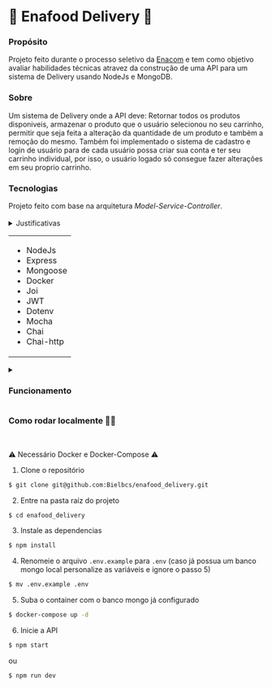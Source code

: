 # 🛵 Enafood Delivery 🛵

<summary><h3>Propósito</h3></summary>
Projeto feito durante o processo seletivo da <a href="https://www.enacom.com.br/">Enacom</a> e tem como objetivo avaliar habilidades técnicas atravez da construção de uma API para um sistema de Delivery usando NodeJs e MongoDB.

<summary><h3>Sobre</h3></summary>
Um sistema de Delivery onde a API deve: Retornar todos os produtos disponiveis, armazenar o produto que o usuário selecionou no seu carrinho, permitir que seja feita a alteração da quantidade de um produto e também a remoção do mesmo. Também foi implementado o sistema de cadastro e login de usuário para de cada usuário possa criar sua conta e ter seu carrinho individual, por isso, o usuário logado só consegue fazer alterações em seu proprio carrinho.

<summary><h3>Tecnologias</h3></summary>
  Projeto feito com base na arquitetura <i>Model-Service-Controller</i>.
  </br></br>
  
   <details>
    <summary>Justificativas</summary>
  <b>- NodeJs</b>: Tecnologia base do projeto, é o que permite a execução de JavaScript fora de um navegador web.</br></br>
  <b>- ExpressJs</b>: É o framework que facilita a criação da API, pois já vem com muitas funcionalidades prontas. Foi optado pelo uso do Express pois sua utilização é mais simples e ideal para pequenos projetos.</br></br>
  <b>- Mongoose</b>: É um ODM (Object Data Modeling) para MongoDB, que foi responsável por fazer a conexão entre o banco Mongo e o restante da aplicação.</br></br>
  <b>- Docker</b>: Docker foi utilizado para a criação do container do banco MongoDB, caso quem queira executar o projeto não o tenha baixado.</br></br>
  <b>- Joi</b>: Joi foi utilizado para fazer a validação dos campos de cadastro e login de usuário, para garantir de que o body da requisição não chegue de forma errada ao controller</br></br>
  <b>- Json Web Token</b>: Jwt foi utilizado para fazer a validação de usuário, todas as rotas exceto as rotas de cadastro e registro, exigem que um token esteja presente nos headers da requisição.</br></br>
  <b>- Dotenv</b>: Foi utilizada para que seja possível utilizar as variáveis de ambiente presentes no arquivo `.env`</br></br>
  <b>- Mocha</b>: Mocha é o responsável por executar os testes de integração feitos para o projeto.</br></br>
  <b>- Chai</b>: Chai é a biblioteca responsável pela asserção dos testes, é utilizado em conjunto com o Mocha.</br></br>
  <b>- Chai-http</b>: É uma biblioteca de apoio ao Chai que permite que os testes façam requisições para API de forma isolada, sem a necessidade de que a API esteja funcionando de fato.</br></br>
  </details>
  
   <table>
    <tr>
      <td>
        <ul>
          <li>NodeJs</li>
          <li>Express</li>
          <li>Mongoose</li>
          <li>Docker</li>
          <li>Joi</li>
          <li>JWT</li>
          <li>Dotenv</li>
          <li>Mocha</li>
          <li>Chai</li>
          <li>Chai-http</li>
        </ul>
      </td>
    </tr>
  </table>
    
  <details>
  <summary><h3>Funcionamento</h3></summary>
  
  #### `POST /user` (Cadastro de usuário):
  Espera que no body da requisição venha os dados do usuário e os insere na tabela `users` do banco de dados.</br>
  <details>
  <summary><b>Exemplo</b></summary>

  ```json
    {
      "username": "Usuário",
      "email": "usuario@email.com",
      "password": "senhaDoUsuario"
    }
  ```
  </details>
  
  #### `POST /user/login` (Realiza o login do usuário):
  Espera que no body da requisição venha os dados do usuário, verifica se condizem com um usuário do banco e retorna um `token` de acesso.</br>
  
  <details>
  <summary><b>Exemplo</b></summary>

  ```json
    {
      "email": "usuario@email.com",
      "password": "senhaDoUsuario"
    }
  ```
  </details>
  
  #### `GET /product` (Retorna todos os produtos disponíveis):
  Essa requisição espera conter o token gerado no `login` em seu header na chave `authorization`</br>
  
  <details>
  <summary><b>Exemplo de retorno</b></summary>
  
  ```json
  [
    {
      "_id": "640b8e147bdb3a158371f2a7",
      "name": "Hamburguer",
      "price": 12,
      "image_url": "http://localhost:3001/images/hamburguer.jpg"
    },
    {
      "_id": "640b8e147bdb3a158371f2a8",
      "name": "Pizza de Calabreza",
      "price": 35,
      "image_url": "http://localhost:3001/images/pizza.jpg"
    }...
   ]
   ```
   </details>
  
  #### `GET /cart` (Retorna o carrinho do usuário):
  Essa requisição espera conter o token gerado no `login` em seu header na chave `authorization`</br>
  
  <details>
  <summary><b>Exemplo de retorno</b></summary>
  
  ```json
  {
    "_id": "640ba7adb9e80500397adfbd",
    "user_id": "640ba7adb9e80500397adfbb",
    "products": [],
    "__v": 0
  }
  ```
  </details>
  
  #### `POST /cart/:id` (Insere o produto):
  Essa requisição espera conter o token gerado no `login` em seu header na chave `authorization`</br>
  Insere o produto que corresponde ao Id da url no carrinho do usuário. </br>
  
  <details>
  <summary><b>Exemplo de retorno da URL `/cart/640b8e147bdb3a158371f2a7`</b></summary>
  
   ```json
    {
      "_id": "640ba7adb9e80500397adfbd",
      "user_id": "640ba7adb9e80500397adfbb",
      "products": [
        {
          "name": "Hamburguer",
          "price": 12,
          "image_url": "http://localhost:3001/images/hamburguer.jpg",
          "quantity": 1,
          "_id": "640b8e147bdb3a158371f2a7"
        }
      ],
      "__v": 1
    }
  ```
  </details>
  
  #### `PUT /cart/:id/:quantity` (Altera a quantidade):
  Essa requisição espera conter o token gerado no `login` em seu header na chave `authorization`</br>
  
  Altera a chave quantity do produto especificado na URL da requisição, para a quantity que está na URL. </br>
  
  <details>
  <summary><b>Exemplo de retorno da URL `/cart/640b8e147bdb3a158371f2a7/6`</b></summary>
  
   ```json
    {
      "_id": "640ba7adb9e80500397adfbd",
      "user_id": "640ba7adb9e80500397adfbb",
      "products": [
        {
          "name": "Hamburguer",
          "price": 12,
          "image_url": "http://localhost:3001/images/hamburguer.jpg",
          "quantity": 6,
          "_id": "640b8e147bdb3a158371f2a7"
        }
      ],
      "__v": 1
    }
  ```
  </details>
  
  #### `DELETE /cart/:id` (Remove o produto):
  Essa requisição espera conter o token gerado no `login` em seu header na chave `authorization`</br>
  Remove o produto especificado pela URL. </br>
  
  <details>
  <summary><b>Exemplo de retorno da URL `/cart/640b8e147bdb3a158371f2a7`</b></summary>
  
  ```json
  {
    "_id": "640ba7adb9e80500397adfbd",
    "user_id": "640ba7adb9e80500397adfbb",
    "products": [],
    "__v": 0
  }
  ```
  </details>
  </details>
  
  <summary><h3>Como rodar localmente 👨‍💻</h3></summary></br>
  
  ⚠️ Necessário Docker e Docker-Compose ⚠️

1) Clone o repositório

```bash
$ git clone git@github.com:Bielbcs/enafood_delivery.git
```

2) Entre na pasta raíz do projeto

```bash
$ cd enafood_delivery
```

3) Instale as dependencias

```bash
$ npm install
```

4) Renomeie o arquivo `.env.example` para `.env` (caso já possua um banco mongo local personalize as variáveis e ignore o passo 5)

```bash
$ mv .env.example .env
```

5) Suba o container com o banco mongo já configurado

```bash
$ docker-compose up -d
```

6) Inicie a API

```bash
$ npm start
```
ou
```bash
$ npm run dev
```

  
